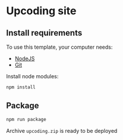 # Upcoding site

## Install requirements

To use this template, your computer needs:

- [NodeJS](https://nodejs.org/en/)
- [Git](https://git-scm.com/)

Install node modules:

```bash
npm install
```

## Package

```bash
npm run package
```

Archive `upcoding.zip` is ready to be deployed